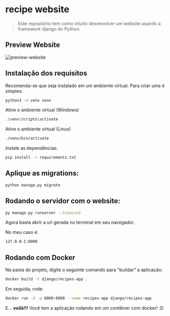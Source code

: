 # recipe website
> Este repositório tem como intuito desenvolver um website usando a framework django do Python.

## Preview Website
<img src="https://i.ibb.co/NWYtGdz/print-django-app-recipes.png" alt="preview-website">

## Instalação dos requisitos
Recomenda-se que seja instalado em um ambiente virtual. Para criar uma é simples:
```sh
python3 -m venv venv
```

Ative o ambiente virtual (Windows)
```sh
.\venv\Scripts\activate
```

Ative o ambiente virtual (Linux)
```sh
./venv/bin/activate
```

Instale as dependências:
```sh
pip install -r requirements.txt
```

## Aplique as migrations:
```sh
python manage.py migrate
```

## Rodando o servidor com o website:
```sh
py manage.py runserver --insecure
```

Agora basta abrir a url gerada no terminal em seu navegador.

No meu caso é:
```sh
127.0.0.1:8000
```

## Rodando com Docker
Na pasta do projeto, digite o seguinte comando para "buildar" a aplicação:
```sh
docker build -t django/recipes-app .
```

Em seguida, rode:
```sh
docker run -d -p 8000:8000 --name recipes-app django/recipes-app
```

E... **voilà!!!** Você tem a aplicação rodando em um contêiner com docker! :D 
